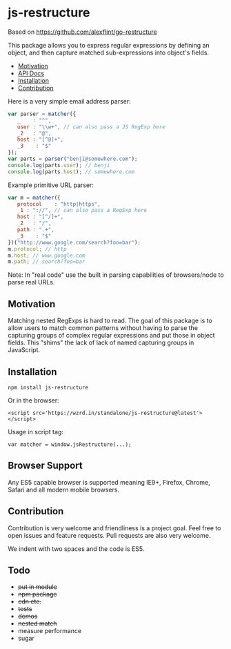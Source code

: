 # js-restructure

Based on https://github.com/alexflint/go-restructure

This package allows you to express regular expressions by defining an object, and then capture matched sub-expressions into object's fields.

 - [Motivation](https://github.com/benjamingr/js-restructure#motivation)
 - [API Docs](https://github.com/benjamingr/js-restructure/blob/master/API.md)
 - [Installation](https://github.com/benjamingr/js-restructure#installation)
 - [Contribution](https://github.com/benjamingr/js-restructure#contribution)

Here is a very simple email address parser:

```js
var parser = matcher({
   _    : "^",
   user : "\\w+", // can also pass a JS RegExp here
   _2   : "@",
   host : "[^@]+",
   _3    : "$"
});
var parts = parser("benji@somewhere.com");
console.log(parts.user); // benji
console.log(parts.host); // somewhere.com
```

Example primitive URL parser:

```js
var m = matcher({
   protocol    : "http|https",
   _1 : "://", // can also pass a RegExp here
   host : "[^/]+",
   _2   : "/",
   path : ".+",
   _3    : "$"
})("http://www.google.com/search?foo=bar");
m.protocol; // http
m.host; // www.google.com
m.path; // search?foo=bar
```

Note: In "real code" use the built in parsing capabilities of browsers/node to parse real URLs. 


## Motivation

Matching nested RegExps is hard to read. The goal of this package is to allow users to match common patterns without having to parse the capturing groups of complex regular expressions and put those in object fields. This "shims" the lack of lack of named capturing groups in JavaScript. 

## Installation

    npm install js-restructure

Or in the browser:

    <script src='https://wzrd.in/standalone/js-restructure@latest'></script>

Usage in script tag:
    
    var matcher = window.jsRestructure(...);

## Browser Support

Any ES5 capable browser is supported meaning IE9+, Firefox, Chrome, Safari and all modern mobile browsers.

## Contribution

Contribution is very welcome and friendliness is a project goal. Feel free to open issues and feature requests. Pull requests are also very welcome.

We indent with two spaces and the code is ES5.

## Todo

 - <s>put in module</s>
 - <s>npm package</s>
 - <s>cdn etc.</s>
 - <s>tests</s>
 - <s>demos</s>
 - <s>nested match</s>
 - measure performance
 - sugar